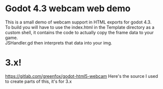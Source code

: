 # Godot 4.3 webcam web demo

This is a small demo of webcam support in HTML exports for godot 4.3. \
To build you will have to use the index.html in the Template directory as a custom shell, it contains the code to actually copy the frame data to your game. \
JSHandler.gd then interprets that data into your img.

# 3.x!
https://gitlab.com/greenfox/godot-html5-webcam
Here's the source I used to create parts of this, it's for 3.x
